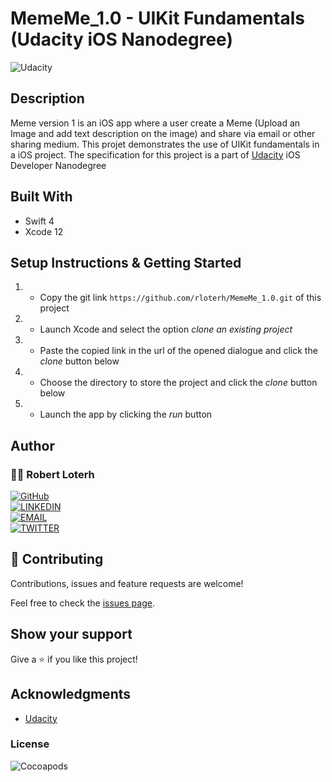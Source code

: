 # MemeMe_1.0 - UIKit Fundamentals (Udacity iOS Nanodegree)

![Udacity](https://img.shields.io/badge/-Udacity-02b3e4?style=for-the-badge)


## Description
Meme version 1 is an iOS app where a user create a Meme (Upload an Image and add text description on the image) and share via email or other sharing medium. This projet demonstrates the use of UIKit fundamentals in a iOS project. The specification for this project is a part of [Udacity](https://www.udacity.com/) iOS Developer Nanodegree


## Built With

- Swift 4
- Xcode 12


## Setup Instructions & Getting Started

1. - Copy the git link `https://github.com/rloterh/MemeMe_1.0.git` of this project
2. - Launch Xcode and select the option _clone an existing project_
3. - Paste the copied link in the url of the opened dialogue and click the _clone_ button below
4. - Choose the directory to store the project and click the _clone_ button below
5. - Launch the app by clicking the _run_ button


## Author

### 👨‍💻 Robert Loterh

[![GitHub](https://img.shields.io/badge/-GitHub-000?style=for-the-badge&logo=GitHub&logoColor=white)](https://github.com/rloterh) <br>
[![LINKEDIN](https://img.shields.io/badge/-LINKEDIN-0077B5?style=for-the-badge&logo=Linkedin&logoColor=white)](https://www.linkedin.com/in/robert-loterh/) <br>
[![EMAIL](https://img.shields.io/badge/-EMAIL-D14836?style=for-the-badge&logo=Mail.Ru&logoColor=white)](mailto:rloterh@gmail.com) <br>
[![TWITTER](https://img.shields.io/badge/-TWITTER-1DA1F2?style=for-the-badge&logo=Twitter&logoColor=white)](https://twitter.com/RLoterh) <br>



## 🤝 Contributing

Contributions, issues and feature requests are welcome!

Feel free to check the [issues page](https://github.com/rloterh/MemeMe_1.0/issues/new).


## Show your support

Give a ⭐️ if you like this project!


## Acknowledgments

- [Udacity](https://www.udacity.com/)


### License

![Cocoapods](https://img.shields.io/cocoapods/l/AFNetworking?color=red&style=for-the-badge)
